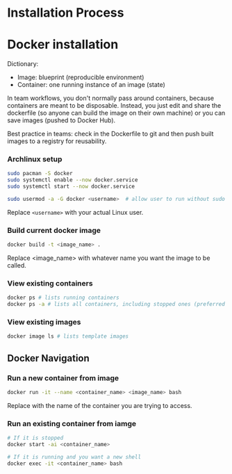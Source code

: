 # Installation Process

# Docker installation

Dictionary:
- Image: blueprint (reproducible environment)
- Container: one running instance of an image (state)

In team workflows, you don't normally pass around containers, because containers are meant to be disposable. Instead, you just edit and share the dockerfile (so anyone can build the image on their own machine) or you can save images (pushed to Docker Hub). 

Best practice in teams: check in the Dockerfile to git and then push built images to a registry for reusability.

### Archlinux setup
```bash
sudo pacman -S docker
sudo systemctl enable --now docker.service
sudo systemctl start --now docker.service

sudo usermod -a -G docker <username>  # allow user to run without sudo
```
Replace `<username>` with your actual Linux user.

### Build current docker image
```bash
docker build -t <image_name> .
```
Replace <image_name> with whatever name you want the image to be called.

### View existing containers
```bash
docker ps # lists running containers
docker ps -a # lists all containers, including stopped ones (preferred method)
```

### View existing images
```bash
docker image ls # lists template images
```

## Docker Navigation

### Run a new container from image
```bash
docker run -it --name <container_name> <image_name> bash
```
Replace <container> with the name of the container you are trying to access.

### Run an existing container from iamge
```bash
# If it is stopped
docker start -ai <container_name>
```
```bash
# If it is running and you want a new shell
docker exec -it <container_name> bash
```